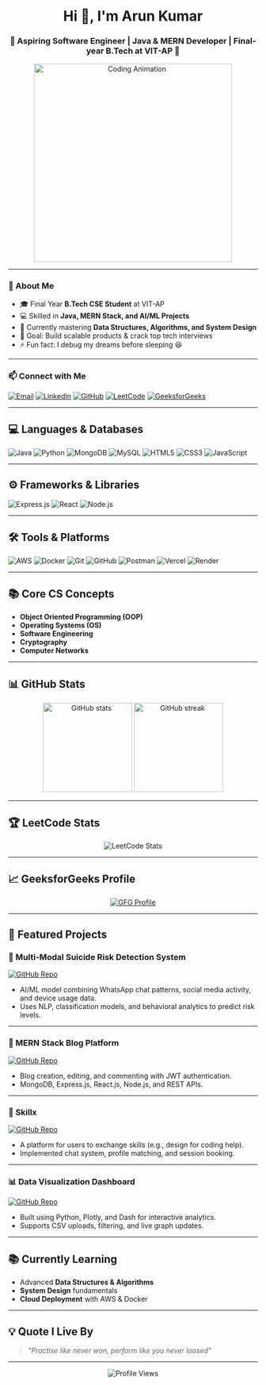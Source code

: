 <!-- HEADER -->
<h1 align="center">Hi 👋, I'm Arun Kumar</h1>
<h3 align="center">🚀 Aspiring Software Engineer | Java & MERN Developer | Final-year B.Tech at VIT-AP 🚀</h3>

<!-- ANIMATION -->
<p align="center">
  <img src="https://media.giphy.com/media/qgQUggAC3Pfv687qPC/giphy.gif" width="400" alt="Coding Animation" />
</p>

---

### 🚀 About Me
- 🎓 Final Year **B.Tech CSE Student** at VIT-AP  
- 💻 Skilled in **Java, MERN Stack, and AI/ML Projects**  
- 🌱 Currently mastering **Data Structures, Algorithms, and System Design**  
- 🎯 Goal: Build scalable products & crack top tech interviews  
- ⚡ Fun fact: I debug my dreams before sleeping 😆  

---

### 📫 Connect with Me  
<p align="left">
  <a href="mailto:arungiri2245@gmail.com"><img src="https://img.shields.io/badge/Email-D14836?style=for-the-badge&logo=gmail&logoColor=white" alt="Email" /></a>
  <a href="https://linkedin.com/in/arun30"><img src="https://img.shields.io/badge/LinkedIn-0077B5?style=for-the-badge&logo=linkedin&logoColor=white" alt="LinkedIn" /></a>
  <a href="https://github.com/candy-arun"><img src="https://img.shields.io/badge/GitHub-181717?style=for-the-badge&logo=github&logoColor=white" alt="GitHub" /></a>
  <a href="https://leetcode.com/u/candy_arun/"><img src="https://img.shields.io/badge/LeetCode-FFA116?style=for-the-badge&logo=leetcode&logoColor=white" alt="LeetCode" /></a>
  <a href="https://www.geeksforgeeks.org/user/arungirfkfd/"><img src="https://img.shields.io/badge/GeeksforGeeks-0F9D58?style=for-the-badge&logo=geeksforgeeks&logoColor=white" alt="GeeksforGeeks" /></a>
</p>

---

## 💻 Languages & Databases
![Java](https://img.shields.io/badge/Java-ED8B00?style=for-the-badge&logo=java&logoColor=white)
![Python](https://img.shields.io/badge/Python-3776AB?style=for-the-badge&logo=python&logoColor=white)
![MongoDB](https://img.shields.io/badge/MongoDB-4EA94B?style=for-the-badge&logo=mongodb&logoColor=white)
![MySQL](https://img.shields.io/badge/MySQL-00000F?style=for-the-badge&logo=mysql&logoColor=white)
![HTML5](https://img.shields.io/badge/HTML5-E34F26?style=for-the-badge&logo=html5&logoColor=white)
![CSS3](https://img.shields.io/badge/CSS3-1572B6?style=for-the-badge&logo=css3&logoColor=white)
![JavaScript](https://img.shields.io/badge/JavaScript-F7DF1E?style=for-the-badge&logo=javascript&logoColor=black)

---

## ⚙️ Frameworks & Libraries
![Express.js](https://img.shields.io/badge/Express.js-404D59?style=for-the-badge)
![React](https://img.shields.io/badge/React-61DAFB?style=for-the-badge&logo=react&logoColor=black)
![Node.js](https://img.shields.io/badge/Node.js-339933?style=for-the-badge&logo=node.js&logoColor=white)

---

## 🛠 Tools & Platforms
![AWS](https://img.shields.io/badge/AWS-232F3E?style=for-the-badge&logo=amazonaws&logoColor=white)
![Docker](https://img.shields.io/badge/Docker-2496ED?style=for-the-badge&logo=docker&logoColor=white)
![Git](https://img.shields.io/badge/Git-F05032?style=for-the-badge&logo=git&logoColor=white)
![GitHub](https://img.shields.io/badge/GitHub-181717?style=for-the-badge&logo=github&logoColor=white)
![Postman](https://img.shields.io/badge/Postman-FF6C37?style=for-the-badge&logo=postman&logoColor=white)
![Vercel](https://img.shields.io/badge/Vercel-000000?style=for-the-badge&logo=vercel&logoColor=white)
![Render](https://img.shields.io/badge/Render-46E3B7?style=for-the-badge&logo=render&logoColor=black)

---

## 📚 Core CS Concepts
- **Object Oriented Programming (OOP)**
- **Operating Systems (OS)**
- **Software Engineering**
- **Cryptography**
- **Computer Networks**

---

## 📊 GitHub Stats
<p align="center">
  <img height="180em" src="https://github-readme-stats.vercel.app/api?username=candy-arun&show_icons=true&theme=tokyonight" alt="GitHub stats" />
  <img height="180em" src="https://github-readme-streak-stats.herokuapp.com/?user=candy-arun&theme=tokyonight" alt="GitHub streak" />
</p>

---

## 🏆 LeetCode Stats
<p align="center">
  <img src="https://leetcard.jacoblin.cool/candy_arun?theme=dark&font=Karma&ext=contest" alt="LeetCode Stats" />
</p>

---

## 📈 GeeksforGeeks Profile
<p align="center">
  <a href="https://www.geeksforgeeks.org/user/arungirfkfd/">
    <img src="https://img.shields.io/badge/GeeksforGeeks-Profile-0F9D58?style=for-the-badge&logo=geeksforgeeks&logoColor=white" alt="GFG Profile" />
  </a>
</p>

---

## 🚀 Featured Projects

### 🚦 Multi-Modal Suicide Risk Detection System  
[![GitHub Repo](https://img.shields.io/badge/Repo-181717?style=for-the-badge&logo=github&logoColor=white)](YOUR_REPO_LINK)
- AI/ML model combining WhatsApp chat patterns, social media activity, and device usage data.
- Uses NLP, classification models, and behavioral analytics to predict risk levels.

---

### 📝 MERN Stack Blog Platform  
[![GitHub Repo](https://img.shields.io/badge/Repo-181717?style=for-the-badge&logo=github&logoColor=white)](https://github.com/candy-arun/mern-blog.git)
- Blog creation, editing, and commenting with JWT authentication.
- MongoDB, Express.js, React.js, Node.js, and REST APIs.

---

### 🤝 Skillx 
[![GitHub Repo](https://img.shields.io/badge/Repo-181717?style=for-the-badge&logo=github&logoColor=white)](https://github.com/candy-arun/skillx.git)
- A platform for users to exchange skills (e.g., design for coding help).
- Implemented chat system, profile matching, and session booking.

---

### 📊 Data Visualization Dashboard  
[![GitHub Repo](https://img.shields.io/badge/Repo-181717?style=for-the-badge&logo=github&logoColor=white)](YOUR_REPO_LINK)
- Built using Python, Plotly, and Dash for interactive analytics.
- Supports CSV uploads, filtering, and live graph updates.

---

## 📚 Currently Learning
- Advanced **Data Structures & Algorithms**  
- **System Design** fundamentals  
- **Cloud Deployment** with AWS & Docker  

---

## 💡 Quote I Live By
> *"Practise like never won, perform like you never loosed"*  

---

<p align="center">
  <img src="https://komarev.com/ghpvc/?username=candy-arun&label=Profile%20Views&color=blue&style=for-the-badge" alt="Profile Views" />
</p>
